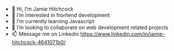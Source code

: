 - 👋 Hi, I’m Jamie Hitchcock
- 👀 I’m interested in frontend development
- 🌱 I’m currently learning Javascript
- 💞️ I’m looking to collaborate on web development related projects
- 📫 Message me on Linkedin https://www.linkedin.com/in/jamie-hitchcock-4641071b0/
